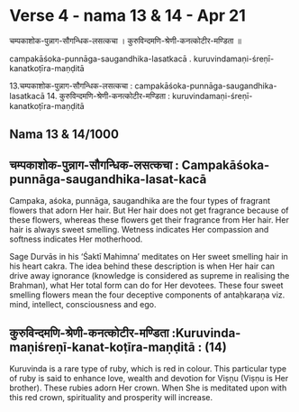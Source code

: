 # Verse 4 - nama 13 & 14 - Apr 21 

चम्पकाशोक-पुन्नाग-सौगन्धिक-लसत्कचा ।
कुरुविन्दमणि-श्रेणी-कनत्कोटीर-मण्डिता ॥

campakāśoka-punnāga-saugandhika-lasatkacā .
kuruvindamaṇi-śreṇī-kanatkoṭīra-maṇḍitā 

13.चम्पकाशोक-पुन्नाग-सौगन्धिक-लसत्कचा  : campakāśoka-punnāga-saugandhika-lasatkacā
14. कुरुविन्दमणि-श्रेणी-कनत्कोटीर-मण्डिता :  kuruvindamaṇi-śreṇī-kanatkoṭīra-maṇḍitā

## Nama 13 & 14/1000

## चम्पकाशोक-पुन्नाग-सौगन्धिक-लसत्कचा  : Campakāśoka-punnāga-saugandhika-lasat-kacā

Campaka, aśoka, punnāga, saugandhika are the four types of fragrant flowers that adorn Her hair. But Her hair does not get fragrance because of these flowers, whereas these flowers get their fragrance from Her hair. Her hair is always sweet smelling.  Wetness indicates Her compassion and softness indicates Her motherhood.

Sage Durvās in his ‘Śaktī Mahimna’ meditates on Her sweet smelling hair in his heart cakra. The idea behind these description is when Her hair can drive away ignorance (knowledge is considered as supreme in realising the Brahman), what Her total form can do for Her devotees. These four sweet smelling flowers mean the four deceptive components of antaḥkaraṇa viz. mind, intellect, consciousness and ego.

## कुरुविन्दमणि-श्रेणी-कनत्कोटीर-मण्डिता  :Kuruvinda-maṇiśreṇī-kanat-koṭīra-maṇḍitā :   (14)

Kuruvinda is a rare type of ruby, which is red in colour. This particular type of ruby is said to enhance love, wealth and devotion for Viṣṇu (Viṣṇu is Her brother). These rubies adorn Her crown. When She is meditated upon with this red crown, spirituality and prosperity will increase.
